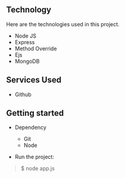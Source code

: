 ## Technology 

Here are the technologies used in this project.

* Node JS
* Express
* Method Override
* Ejs
* MongoDB

## Services Used

* Github


## Getting started

* Dependency
  - Git
  - Node

* Run the project:
>    $ node app.js